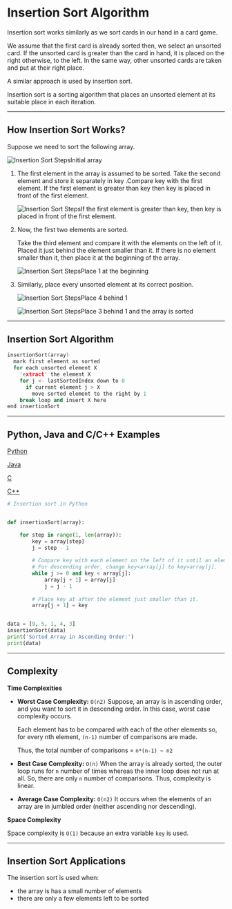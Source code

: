 # Insertion Sort Algorithm

#### 

Insertion sort works similarly as we sort cards in our hand in a card game.

We assume that the first card is already sorted then, we select an unsorted card. If the unsorted card is greater than the card in hand, it is placed on the right otherwise, to the left. In the same way, other unsorted cards are taken and put at their right place.

A similar approach is used by insertion sort.

Insertion sort is a sorting algorithm that places an unsorted element at its suitable place in each iteration.

------

## How Insertion Sort Works?

Suppose we need to sort the following array.

![Insertion Sort Steps](https://cdn.programiz.com/sites/tutorial2program/files/Frame%204_0.png)Initial array

1. The first element in the array is assumed to be sorted. Take the second element and store it separately in key .Compare key with the first element. If the first element is greater than key  then key is placed in front of the first element.

   ![Insertion Sort Steps](https://cdn.programiz.com/sites/tutorial2program/files/Insertion-sort-0_1.png)If the first element is greater than key, then key is placed in front of the first element.

2. Now, the first two elements are sorted.

   Take the third element and compare it with the elements on the left of it. Placed it just behind the element smaller than it. If there is no element smaller than it, then place it at the beginning of the array.

   ![Insertion Sort Steps](https://cdn.programiz.com/sites/tutorial2program/files/Insertion-sort-1_1.png)Place 1 at the beginning

3. Similarly, place every unsorted element at its correct position.

   ![Insertion Sort Steps](https://cdn.programiz.com/sites/tutorial2program/files/Insertion-sort-2_2.png)Place 4 behind 1

   ![Insertion Sort Steps](https://cdn.programiz.com/sites/tutorial2program/files/Insertion-sort-3_2.png)Place 3 behind 1 and the array is sorted

------

## Insertion Sort Algorithm

```c++
insertionSort(array)
  mark first element as sorted
  for each unsorted element X
    'extract' the element X
    for j <- lastSortedIndex down to 0
      if current element j > X
        move sorted element to the right by 1
    break loop and insert X here
end insertionSort
```

------

## Python, Java and C/C++ Examples

[Python](https://www.programiz.com/dsa/insertion-sort#python-code)

[Java](https://www.programiz.com/dsa/insertion-sort#java-code)

[C](https://www.programiz.com/dsa/insertion-sort#c-code)

[C++](https://www.programiz.com/dsa/insertion-sort#cpp-code)

```python
# Insertion sort in Python


def insertionSort(array):

    for step in range(1, len(array)):
        key = array[step]
        j = step - 1
        
        # Compare key with each element on the left of it until an element smaller than it is found
        # For descending order, change key<array[j] to key>array[j].        
        while j >= 0 and key < array[j]:
            array[j + 1] = array[j]
            j = j - 1
        
        # Place key at after the element just smaller than it.
        array[j + 1] = key


data = [9, 5, 1, 4, 3]
insertionSort(data)
print('Sorted Array in Ascending Order:')
print(data)
```

------

## Complexity



**Time Complexities**

- **Worst Case Complexity:** `O(n2)`
  Suppose, an array is in ascending order, and you want to sort it in descending order. In this case, worst case complexity occurs.

  Each element has to be compared with each of the other elements so, for every nth element, `(n-1)` number of comparisons are made.

  Thus, the total number of comparisons = `n*(n-1) ~ n2`

- **Best Case Complexity:** `O(n)`
  When the array is already sorted, the outer loop runs for `n` number of times whereas the inner loop does not run at all. So, there are only `n` number of comparisons. Thus, complexity is linear.

- **Average Case Complexity:** `O(n2)`
  It occurs when the elements of an array are in jumbled order (neither ascending nor descending).

**Space Complexity**

Space complexity is `O(1)` because an extra variable `key` is used.

------

## Insertion Sort Applications

The insertion sort is used when:

- the array is has a small number of elements
- there are only a few elements left to be sorted